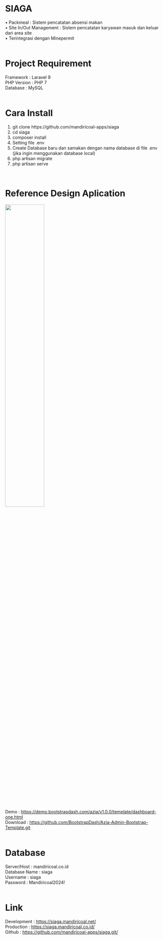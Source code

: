 # SIAGA<br>
• Packmeal : Sistem pencatatan absensi makan<br>
• Site In/Out Management : Sistem pencatatan karyawan masuk dan keluar dari area site<br>
• Terintegrasi dengan Minepermit<br>
<br>

# Project Requirement<br>
Framework : Laravel 9<br>
PHP Version : PHP 7<br>
Database  : MySQL<br>
<br>
# Cara Install
<ol>
    <li>git clone https://github.com/mandiricoal-apps/siaga</li>
    <li>cd siaga</li>
    <li>composer install</li>
    <li>Setting file .env</li>
    <li>Create Database baru dan samakan dengan nama database di file .env (jika ingin menggunakan database local)</li>
    <li>php artisan migrate</li>
    <li>php artisan serve</li>
</ol>
<br>

# Reference Design Aplication<br>
<img src="https://www.bootstrapdash.com/blog/wp-content/uploads/2023/07/Azia-Bootstrap-Admin-Dashboard-Template.png" width="50%"><br>
Demo : https://demo.bootstrapdash.com/azia/v1.0.0/template/dashboard-one.html<br>
Download : https://github.com/BootstrapDash/Azia-Admin-Bootstrap-Template.git<br>
<br>
# Database<br>
Server/Host : mandiricoal.co.id<br>
Database Name : siaga<br>
Username : siaga<br>
Password : Mandiricoal2024!<br>
<br>
# Link<br>
Development : https://siaga.mandiricoal.net/<br>
Production :  https://siaga.mandiricoal.co.id/<br>
Github : https://github.com/mandiricoal-apps/siaga.git/<br>
